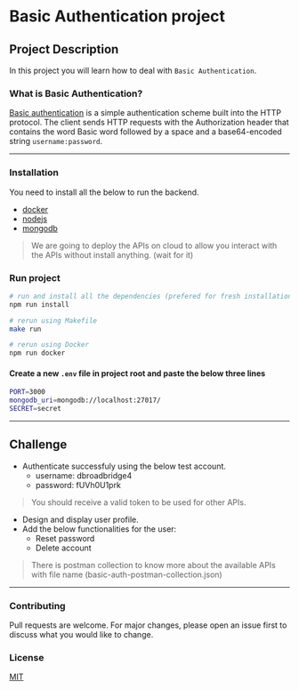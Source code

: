 # Basic Authentication project

## Project Description

In this project you will learn how to deal with `Basic Authentication`.

### What is Basic Authentication?

[Basic authentication](https://en.wikipedia.org/wiki/Basic_access_authentication) is a simple authentication scheme built into the HTTP protocol. The client sends HTTP requests with the Authorization header that contains the word Basic word followed by a space and a base64-encoded string `username:password`.

---

### Installation

You need to install all the below to run the backend.

- [docker](https://docs.docker.com/get-docker/)
- [nodejs](https://nodejs.org/en/download/)
- [mongodb](https://www.mongodb.com/docs/manual/installation/)

> We are going to deploy the APIs on cloud to allow you interact with the APIs without install anything. (wait for it)

### Run project

```bash
# run and install all the dependencies (prefered for fresh installation only)
npm run install

# rerun using Makefile
make run

# rerun using Docker
npm run docker
```

#### Create a new `.env` file in project root and paste the below three lines

```bash
PORT=3000
mongodb_uri=mongodb://localhost:27017/
SECRET=secret
```

---

## Challenge

- Authenticate successfuly using the below test account.
  - username: dbroadbridge4
  - password: fUVh0U1prk

> You should receive a valid token to be used for other APIs.

- Design and display user profile.
- Add the below functionalities for the user:
  - Reset password
  - Delete account

> There is postman collection to know more about the available APIs with file name (basic-auth-postman-collection.json)

---

### Contributing

Pull requests are welcome. For major changes, please open an issue first to discuss what you would like to change.

### License

[MIT](https://choosealicense.com/licenses/mit/)
